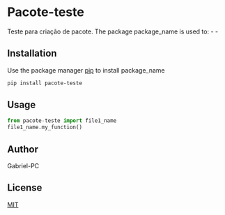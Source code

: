 # Pacote-teste

Teste para criação de pacote. 
The package package_name is used to:
	- 
	-

## Installation

Use the package manager [pip](https://pip.pypa.io/en/stable/) to install package_name

```bash
pip install pacote-teste
```

## Usage

```python
from pacote-teste import file1_name
file1_name.my_function()
```

## Author
Gabriel-PC

## License
[MIT](https://choosealicense.com/licenses/mit/)
